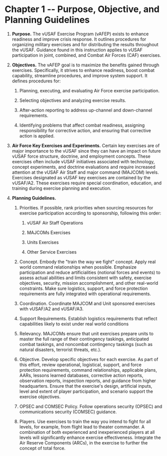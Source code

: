 # Chapter 1 -- Purpose, Objective, and Planning Guidelines

1. **Purpose.** The vUSAF Exercise Program (vAFEP) exists to enhance readiness and improve crisis response. It outlines procedures for organizing military exercises and for distributing the results throughout the vUSAF. Guidance found in this instruction applies to vUSAF participation in joint, combined, and Combat Air Forces (CAF) exercises.

2. **Objectives.** The vAFEP goal is to maximize the benefits gained through exercises. Specifically, it strives to enhance readiness, boost combat capability, streamline procedures, and improve system support. It defines procedures for:

    1. Planning, executing, and evaluating Air Force exercise participation.

    2. Selecting objectives and analyzing exercise results.

    3. After-action reporting to address up-channel and down-channel requirements.

    4. Identifying problems that affect combat readiness, assigning responsibility for corrective action, and ensuring that corrective action is applied.

3. **Air Force Key Exercises and Experiments.** Certain key exercises are of major importance to the vUSAF since they can have an impact on future vUSAF force structure, doctrine, and employment concepts. These exercises often include vUSAF initiatives associated with technology, concept experiments, and doctrine evaluations and require increased attention at the vUSAF Air Staff and major command (MAJCOM) levels. Exercises designated as vUSAF key exercises are contained by the vUSAF/A2. These exercises require special coordination, education, and training during exercise planning and execution.

4. **Planning Guidelines.**

    1. Priorities. If possible, rank priorities when sourcing resources for exercise participation according to sponsorship, following this order:

        1. vUSAF Air Staff Operations

        2. MAJCOMs Exercises

        3. Units Exercises

        4. Other Service Exercises

    2. Concept. Embody the "train the way we fight" concept. Apply real world command relationships when possible. Emphasize participation and reduce artificialities (notional forces and events) to assess actual abilities and limits consistent with safety, exercise objectives, security, mission accomplishment, and other real-world constraints. Make sure logistics, support, and force protection requirements are fully integrated with operational requirements.

    3. Coordination. Coordinate MAJCOM and Unit sponsored exercises with vUSAF/A2 and vUSAF/A3.

    4. Support Requirements. Establish logistics requirements that reflect capabilities likely to exist under real world conditions

    5. Relevancy. MAJCOMs ensure that unit exercises prepare units to master the full range of their contingency taskings, anticipated combat taskings, and noncombat contingency taskings (such as natural disasters, terrorist threats, etc.).

    6. Objective. Develop specific objectives for each exercise. As part of this effort, review operational, logistical, support, and force protection requirements, command relationships, applicable plans, AARs, lessons learned databases, corrective action reports, observation reports, inspection reports, and guidance from higher headquarters. Ensure that the exercise's design, artificial inputs, level and extent of player participation, and scenario support the exercise objectives.

    7. OPSEC and COMSEC Policy. Follow operations security (OPSEC) and communications security (COMSEC) guidance.

    8. Players. Use exercises to train the way you intend to fight for all levels, for example, from flight lead to theater commander. A combination of both experienced and inexperienced players at all levels will significantly enhance exercise effectiveness. Integrate the Air Reserve Components (ARCs), in the exercise to further the concept of total force.
